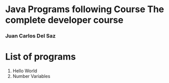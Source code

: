 # Java Programs following Course The complete developer course

### Juan Carlos Del Saz 

# List of programs

1. Hello World
2. Number Variables
